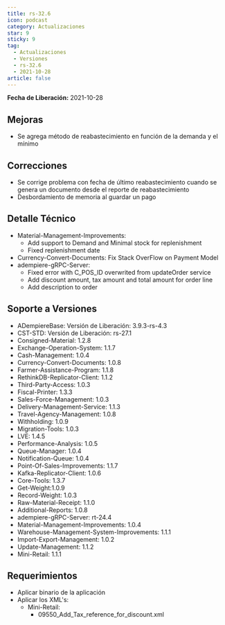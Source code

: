```yaml
---
title: rs-32.6
icon: podcast
category: Actualizaciones
star: 9
sticky: 9
tag:
  - Actualizaciones
  - Versiones
  - rs-32.6
  - 2021-10-28
article: false
---
```


**Fecha de Liberación:** 2021-10-28

## Mejoras

- Se agrega método de reabastecimiento en función de la demanda y el mínimo

## Correcciones

- Se corrige problema con fecha de último reabastecimiento cuando se genera un documento desde el reporte de reabastecimiento
- Desbordamiento de memoria al guardar un pago

## Detalle Técnico

- Material-Management-Improvements:
  - Add support to Demand and Minimal stock for replenishment
  - Fixed replenishment date
- Currency-Convert-Documents: Fix Stack OverFlow on Payment Model
- adempiere-gRPC-Server:
  - Fixed error with C_POS_ID overwrited from updateOrder service
  - Add discount amount, tax amount and total amount for order line
  - Add description to order

## Soporte a Versiones

- ADempiereBase: Versión de Liberación: 3.9.3-rs-4.3
- CST-STD: Versión de Liberación: rs-27.1
- Consigned-Material: 1.2.8
- Exchange-Operation-System: 1.1.7
- Cash-Management: 1.0.4
- Currency-Convert-Documents: 1.0.8
- Farmer-Assistance-Program: 1.1.8
- RethinkDB-Replicator-Client: 1.1.2
- Third-Party-Access: 1.0.3
- Fiscal-Printer: 1.3.3
- Sales-Force-Management: 1.0.3
- Delivery-Management-Service: 1.1.3
- Travel-Agency-Management: 1.0.8
- Withholding: 1.0.9
- Migration-Tools: 1.0.3
- LVE: 1.4.5
- Performance-Analysis: 1.0.5
- Queue-Manager: 1.0.4
- Notification-Queue: 1.0.4
- Point-Of-Sales-Improvements: 1.1.7
- Kafka-Replicator-Client: 1.0.6
- Core-Tools: 1.3.7
- Get-Weight:1.0.9
- Record-Weight: 1.0.3
- Raw-Material-Receipt: 1.1.0
- Additional-Reports: 1.0.8
- adempiere-gRPC-Server: rt-24.4
- Material-Management-Improvements: 1.0.4
- Warehouse-Management-System-Improvements: 1.1.1
- Import-Export-Management: 1.0.2
- Update-Management: 1.1.2
- Mini-Retail: 1.1.1

## Requerimientos

- Aplicar binario de la aplicación
- Aplicar los XML's:
  - Mini-Retail:
    - 09550_Add_Tax_reference_for_discount.xml
